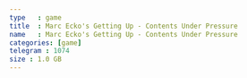 ```yaml
---
type   : game
title  : Marc Ecko's Getting Up - Contents Under Pressure
name   : Marc Ecko's Getting Up - Contents Under Pressure
categories: [game]
telegram : 1074
size : 1.0 GB
---
```



